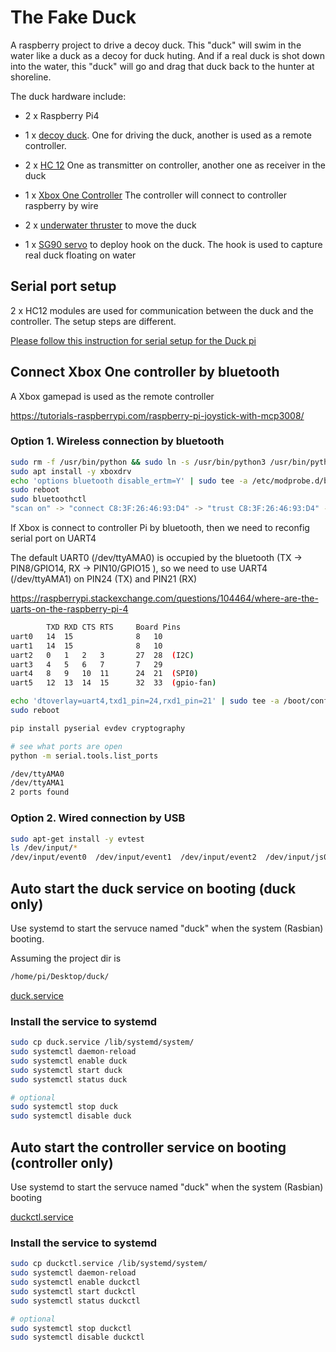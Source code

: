 # The Fake Duck
A raspberry project to drive a decoy duck. This "duck" will swim in the water like a duck as a decoy for duck huting. And if a real duck is shot down into the water, this "duck" will go and drag that duck back to the hunter at shoreline.


The duck hardware include:

- 2 x Raspberry Pi4

- 1 x [decoy duck](https://www.amazon.com/Decoys-Greenhead-Hunting-Plastic-Mallards/dp/B06XD85JWG/ref=sxin_13_pa_sp_search_thematic_sspa?cv_ct_cx=decoy+duck&keywords=decoy+duck&pd_rd_i=B06XD85JWG&pd_rd_r=fe9312dc-9279-4a5b-a99f-ccb52ab1fabf&pd_rd_w=0OXyX&pd_rd_wg=A4RHo&pf_rd_p=01ca3faa-aa5d-4f59-b840-a9a939665a91&pf_rd_r=742QMEWFJ92DEBQDXZFW&qid=1639210675&sr=1-1-a73d1c8c-2fd2-4f19-aa41-2df022bcb241-spons&psc=1&spLa=ZW5jcnlwdGVkUXVhbGlmaWVyPUFEOTJPOUJYWUs1TDgmZW5jcnlwdGVkSWQ9QTA3NDAwOTgzUVBVWlBOMDM1Sk1DJmVuY3J5cHRlZEFkSWQ9QTAzMjAzNTczUFpOS0lPQlI3OUYmd2lkZ2V0TmFtZT1zcF9zZWFyY2hfdGhlbWF0aWMmYWN0aW9uPWNsaWNrUmVkaXJlY3QmZG9Ob3RMb2dDbGljaz10cnVl). One for driving the duck, another is used as a remote controller.

- 2 x [HC 12](https://www.amazon.com/DAOKI-Wireless-Replace-Bluetooth-Antenna/dp/B07YKJ4LVF/ref=sr_1_3?crid=26M8YE5RDA7B3&keywords=hc12+module&qid=1639210037&sprefix=HC12+mo%2Caps%2C201&sr=8-3)
One as transmitter on controller, another one as receiver in the duck

- 1 x [Xbox One Controller](https://www.amazon.com/Xbox-Core-Controller-Robot-White-one/dp/B08DF26MXW/ref=sr_1_2?keywords=Xbox+One+Controller&qid=1639210153&sr=8-2)
The controller will connect to controller raspberry by wire

- 2 x [underwater thruster](https://www.amazon.com/LICHIFIT-Underwater-Propeller-Submarine-Accessories/dp/B07WY4MDYZ/ref=sr_1_10?keywords=waterproof+motor+CW+CCW&qid=1639210804&s=sporting-goods&sr=1-10-catcorr)
to move the duck

- 1 x [SG90 servo](https://www.amazon.com/Micro-Servos-Helicopter-Airplane-Controls/dp/B07MLR1498/ref=sr_1_3?crid=1UR26RCWCHGDK&keywords=sg90+servo&qid=1639211302&sprefix=SG90+se%2Caps%2C229&sr=8-3)
to deploy hook on the duck. The hook is used to capture real duck floating on water

## Serial port setup

2 x HC12 modules are used for communication between the duck and the controller. The setup steps are different.

[Please follow this instruction for serial setup for the Duck pi](serial.md#section)


## Connect Xbox One controller by bluetooth

A Xbox gamepad is used as the remote controller

https://tutorials-raspberrypi.com/raspberry-pi-joystick-with-mcp3008/

### Option 1. Wireless connection by bluetooth
```bash
sudo rm -f /usr/bin/python && sudo ln -s /usr/bin/python3 /usr/bin/python
sudo apt install -y xboxdrv
echo 'options bluetooth disable_ertm=Y' | sudo tee -a /etc/modprobe.d/bluetooth.conf
sudo reboot
sudo bluetoothctl
"scan on" -> "connect C8:3F:26:46:93:D4" -> "trust C8:3F:26:46:93:D4" -> Ctrl+d
```

If Xbox is connect to controller Pi by bluetooth, then we need to reconfig serial port on UART4

The default UART0 (/dev/ttyAMA0) is occupied by the bluetooth (TX -> PIN8/GPIO14, RX -> PIN10/GPIO15 ), so we need to use UART4 (/dev/ttyAMA1) on PIN24 (TX) and PIN21 (RX)


https://raspberrypi.stackexchange.com/questions/104464/where-are-the-uarts-on-the-raspberry-pi-4

```bash
        TXD RXD CTS RTS     Board Pins
uart0   14  15              8   10
uart1   14  15              8   10
uart2   0   1   2   3       27  28  (I2C)
uart3   4   5   6   7       7   29
uart4   8   9   10  11      24  21  (SPI0)
uart5   12  13  14  15      32  33  (gpio-fan)
```

```bash
echo 'dtoverlay=uart4,txd1_pin=24,rxd1_pin=21' | sudo tee -a /boot/config.txt
sudo reboot
```


```bash
pip install pyserial evdev cryptography

# see what ports are open
python -m serial.tools.list_ports

/dev/ttyAMA0
/dev/ttyAMA1
2 ports found
```

### Option 2. Wired connection by USB

```bash
sudo apt-get install -y evtest
ls /dev/input/*
/dev/input/event0  /dev/input/event1  /dev/input/event2  /dev/input/js0  /dev/input/mice
```

## Auto start the duck service on booting (duck only)
Use systemd to start the servuce named "duck" when the system (Rasbian) booting.

Assuming the project dir is

```bash
/home/pi/Desktop/duck/
```

[duck.service](./duck.service)

### Install the service to systemd

```bash
sudo cp duck.service /lib/systemd/system/
sudo systemctl daemon-reload
sudo systemctl enable duck
sudo systemctl start duck
sudo systemctl status duck

# optional
sudo systemctl stop duck
sudo systemctl disable duck
```

## Auto start the controller service on booting (controller only)
Use systemd to start the servuce named "duck" when the system (Rasbian) booting

[duckctl.service](./duckctl.service)


### Install the service to systemd

```bash
sudo cp duckctl.service /lib/systemd/system/
sudo systemctl daemon-reload
sudo systemctl enable duckctl
sudo systemctl start duckctl
sudo systemctl status duckctl

# optional
sudo systemctl stop duckctl
sudo systemctl disable duckctl
```



